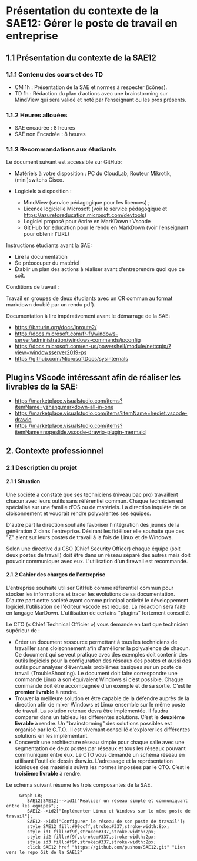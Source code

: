 # Présentation du contexte de la SAE12: Gérer le poste de travail en entreprise

## 1.1 Présentation du contexte de la SAE12

### 1.1.1 Contenu des cours et des TD

- CM 1h : Présentation de la SAE et normes à respecter (icônes).
- TD 1h : Rédaction du plan d’actions avec une brainstorming sur MindView qui sera validé et noté par l’enseignant ou les pros présents.

### 1.1.2 Heures allouées

- SAE encadrée : 8 heures
- SAE non Encadrée : 8 heures

### 1.1.3 Recommandations aux étudiants

Le document suivant est accessible sur GitHub:

- Matériels à votre disposition : PC du CloudLab, Routeur Mikrotik, (mini)switchs Cisco.

- Logiciels à disposition :
  - MindView (service pédagogique pour les licences) ;
  - Licence logicielle Microsoft (voir le service pédagogique et <https://azureforeducation.microsoft.com/devtools>)
  - Logiciel proposé pour écrire en MarKDown : Vscode
  - Git Hub for education pour le rendu en MarkDown (voir l'enseignant pour obtenir l’URL)

Instructions étudiants avant la SAE:

- Lire la documentation
- Se préoccuper du matériel
- Établir un plan des actions à réaliser avant d’entreprendre quoi que ce soit.

Conditions de travail :

Travail en groupes de deux étudiants avec un CR commun au format markdown doublé par un rendu pdf).

Documentation à lire impérativement avant le démarrage de la SAE:

- <https://baturin.org/docs/iproute2/>
- <https://docs.microsoft.com/fr-fr/windows-server/administration/windows-commands/ipconfig>
- <https://docs.microsoft.com/en-us/powershell/module/nettcpip/?view=windowsserver2019-ps>
- <https://github.com/MicrosoftDocs/sysinternals>


## Plugins VScode intéressant afin de réaliser les livrables de la SAE:

- https://marketplace.visualstudio.com/items?itemName=yzhang.markdown-all-in-one
- https://marketplace.visualstudio.com/items?itemName=hediet.vscode-drawio
- https://marketplace.visualstudio.com/items?itemName=nopeslide.vscode-drawio-plugin-mermaid

## 2. Contexte professionnel

### 2.1 Description du projet
#### 2.1.1 Situation

Une société a constaté que ses techniciens (niveau bac pro) travaillent chacun avec leurs outils sans référentiel commun.  Chaque technicien est spécialisé sur une famille d’OS ou de matériels. La direction inquiète de ce cloisonnement et voudrait rendre polyvalentes ses équipes.

D'autre part la direction souhaite favoriser l'intégration des jeunes de la génération Z dans l'entreprise. Désirant les fidéliser elle souhaite que ces "Z" aient sur leurs postes de travail à la fois de Linux et de Windows.

Selon une directive du CSO (Chief Security Officer) chaque équipe (soit deux postes de travail) doit être dans un réseau séparé des autres mais doit pouvoir communiquer avec eux. L'utilisation d'un firewall est recommandé.

#### 2.1.2 Cahier des charges de l'entreprise

L'entreprise souhaite utiliser GitHub comme référentiel commun pour stocker les informations et tracer les évolutions de sa documentation.
D'autre part cette société ayant comme principal activité le développement logiciel, l'utilisation de l'éditeur vscode est requise. La rédaction sera faite en langage MarDown. L'utilisation de certains "plugins" fortement conseillé.  

Le CTO (« Chief Technical Officier ») vous demande en tant que technicien supérieur de :  

- Créer un document ressource permettant à tous les techniciens de travailler sans cloisonnement afin d'améliorer la polyvalence de chacun. Ce document qui se veut pratique avec des exemples doit contenir des outils logiciels pour la configuration des réseaux des postes et aussi des outils pour analyser d’éventuels problèmes basiques sur un poste de travail (TroubleShooting). Le document doit faire correspondre une commande Linux à son équivalent Windows si c’est possible.
    Chaque commande doit être accompagnée d'un exemple et de sa sortie.
    C’est le **premier livrable** à rendre. 
-  Trouver la meilleure solution et être capable de la défendre auprès de la direction afin de mixer Windows et Linux ensemble sur le même poste de travail. La solution retenue devra être implémentée. Il faudra comparer dans un tableau les différentes solutions. C’est le **deuxième livrable** à rendre. Un "brainstorming" des solutions possibles est organisé par le C.T.O.. Il est vivemant conseillé d'explorer les différentes solutions en les implémentant.
- Concevoir une architecture réseau simple pour chaque salle avec une segmentation de deux postes par réseaux et tous les réseaux pouvant communiquer entre eux. Le CTO vous demande un schéma réseau en utilisant l'outil de dessin draw.io. L'adressage et la représentation icôniques des matériels suivra les normes imposées par le CTO. C’est le **troisième livrable** à rendre.

Le schéma suivant résume les trois composantes de la SAE.

``` mermaid
     Graph LR;
        SAE12[SAE12]-->id1["Réaliser un réseau simple et communiquant entre les équipes"];
        SAE12-->id2["Implémenter Linux et Windows sur le même poste de travail"];
        SAE12-->id3["Configurer le réseau de son poste de travail"];
        style SAE12 fill:#99ccff,stroke:#337,stroke-width:8px;
        style id1 fill:#f9f,stroke:#337,stroke-width:2px;
        style id2 fill:#f9f,stroke:#337,stroke-width:2px;
        style id3 fill:#f9f,stroke:#337,stroke-width:2px;
        click SAE12 href "https://github.com/pushou/SAE12.git" "Lien vers le repo Git de la SAE12"
```

